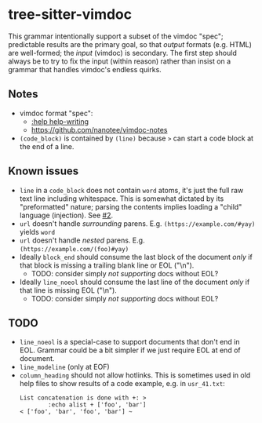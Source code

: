 tree-sitter-vimdoc
==================

This grammar intentionally support a subset of the vimdoc "spec"; predictable
results are the primary goal, so that _output_ formats (e.g. HTML) are
well-formed; the _input_ (vimdoc) is secondary. The first step should always be
to try to fix the input (within reason) rather than insist on a grammar that
handles vimdoc's endless quirks.

Notes
-----

- vimdoc format "spec":
    - [:help help-writing](https://neovim.io/doc/user/helphelp.html#help-writing)
    - https://github.com/nanotee/vimdoc-notes
- `(code_block)` is contained by `(line)` because `>` can start a code block at the end of a line.

Known issues
------------

- `line` in a `code_block` does not contain `word` atoms, it's just the full
  raw text line including whitespace. This is somewhat dictated by its
  "preformatted" nature; parsing the contents implies loading a "child"
  language (injection). See [#2](https://github.com/vigoux/tree-sitter-vimdoc/issues/2).
- `url` doesn't handle _surrounding_ parens. E.g. `(https://example.com/#yay)` yields `word`
- `url` doesn't handle _nested_ parens. E.g. `(https://example.com/(foo)#yay)`
- Ideally `block_end` should consume the last block of the document _only_ if that
  block is missing a trailing blank line or EOL ("\n").
    - TODO: consider simply _not supporting_ docs without EOL?
- Ideally `line_noeol` should consume the last line of the document _only_ if
  that line is missing EOL ("\n").
    - TODO: consider simply _not supporting_ docs without EOL?

TODO
----

- `line_noeol` is a special-case to support documents that don't end in EOL.
  Grammar could be a bit simpler if we just require EOL at end of document.
- `line_modeline` (only at EOF)
- `column_heading` should not allow hotlinks. This is sometimes used in old help files to show results of a code example, e.g. in `usr_41.txt`:
  ```
  List concatenation is done with +: >
          :echo alist + ['foo', 'bar']
  <	['foo', 'bar', 'foo', 'bar'] ~
  ```
